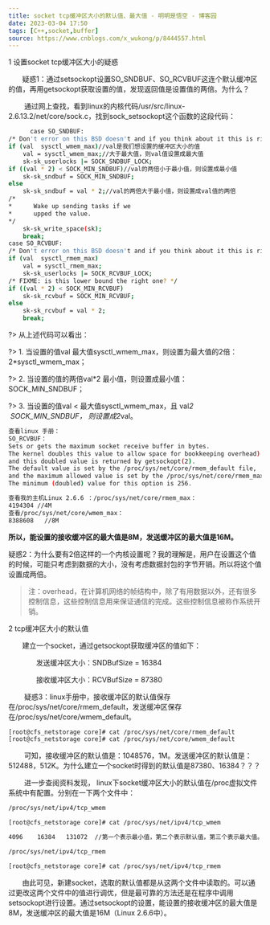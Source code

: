 ```yaml
---
title: socket tcp缓冲区大小的默认值、最大值 - 明明是悟空 - 博客园  
date: 2023-03-04 17:50  
tags: [C++,socket,buffer]  
source: https://www.cnblogs.com/x_wukong/p/8444557.html  
---
```


1 设置socket tcp缓冲区大小的疑惑

       疑惑1：通过setsockopt设置SO_SNDBUF、SO_RCVBUF这连个默认缓冲区的值，再用getsockopt获取设置的值，发现返回值是设置值的两倍。为什么？

        通过网上查找，看到linux的内核代码/usr/src/linux-2.6.13.2/net/core/sock.c，找到sock_setsockopt这个函数的这段代码：
```bash
      case SO_SNDBUF:
/* Don't error on this BSD doesn't and if you think about it this is right. Otherwise apps have to play 'guess the biggest size' games. RCVBUF/SNDBUF are treated in BSD as hints */
if (val  sysctl_wmem_max)//val是我们想设置的缓冲区大小的值
    val = sysctl_wmem_max;//大于最大值，则val值设置成最大值
    sk-sk_userlocks |= SOCK_SNDBUF_LOCK;
if ((val * 2) < SOCK_MIN_SNDBUF)//val的两倍小于最小值，则设置成最小值
    sk-sk_sndbuf = SOCK_MIN_SNDBUF;
else
    sk-sk_sndbuf = val * 2;//val的两倍大于最小值，则设置成val值的两倍
/*
*      Wake up sending tasks if we
*      upped the value.
*/
    sk-sk_write_space(sk);
    break;
case SO_RCVBUF:
/* Don't error on this BSD doesn't and if you think about it this is right. Otherwise apps have to play 'guess the biggest size' games. RCVBUF/SNDBUF are treated in BSD as hints */
if (val  sysctl_rmem_max)
    val = sysctl_rmem_max;
    sk-sk_userlocks |= SOCK_RCVBUF_LOCK;
/* FIXME: is this lower bound the right one? */
if ((val * 2) < SOCK_MIN_RCVBUF)
    sk-sk_rcvbuf = SOCK_MIN_RCVBUF;
else
    sk-sk_rcvbuf = val * 2;
    break;
```

?> 从上述代码可以看出：

?> 1. 当设置的值val  最大值sysctl_wmem_max，则设置为最大值的2倍：2*sysctl_wmem_max； 

?> 2. 当设置的值的两倍val*2  最小值，则设置成最小值：SOCK_MIN_SNDBUF；

?> 3. 当设置的值val < 最大值sysctl_wmem_max，且 val*2  SOCK_MIN_SNDBUF， 则设置成2*val。

```bash
查看linux 手册：
SO_RCVBUF：              
Sets or gets the maximum socket receive buffer in bytes.  
The kernel doubles this value to allow space for bookkeeping overhead) when is set using setsockopt(2), 
and this doubled value is returned by getsockopt(2).
The default value is set by the /proc/sys/net/core/rmem_default file, 
and the maximum allowed value is set by the /proc/sys/net/core/rmem_max file.  
The minimum (doubled) value for this option is 256.
```
```txt
查看我的主机Linux 2.6.6 ：/proc/sys/net/core/rmem_max：
4194304 //4M
查看/proc/sys/net/core/wmem_max：
8388608   //8M
```

**所以，能设置的接收缓冲区的最大值是8M，发送缓冲区的最大值是16M。**

疑惑2：为什么要有2倍这样的一个内核设置呢？我的理解是，用户在设置这个值的时候，可能只考虑到数据的大小，没有考虑数据封包的字节开销。所以将这个值设置成两倍。

> 注：overhead，在计算机网络的帧结构中，除了有用数据以外，还有很多控制信息，这些控制信息用来保证通信的完成。这些控制信息被称作系统开销。

2 tcp缓冲区大小的默认值

       建立一个socket，通过getsockopt获取缓冲区的值如下：

              发送缓冲区大小：SNDBufSize = 16384

              接收缓冲区大小：RCVBufSize = 87380 

        疑惑3：linux手册中，接收缓冲区的默认值保存在/proc/sys/net/core/rmem_default，发送缓冲区保存在/proc/sys/net/core/wmem_default。
```bash
[root@cfs_netstorage core]# cat /proc/sys/net/core/rmem_default
[root@cfs_netstorage core]# cat /proc/sys/net/core/wmem_default
```

        可知，接收缓冲区的默认值是：1048576，1M。发送缓冲区的默认值是：512488，512K。为什么建立一个socket时得到的默认值是87380、16384？？？

        进一步查阅资料发现， linux下socket缓冲区大小的默认值在/proc虚拟文件系统中有配置。分别在一下两个文件中：
```bash
/proc/sys/net/ipv4/tcp_wmem

[root@cfs_netstorage core]# cat /proc/sys/net/ipv4/tcp_wmem

4096    16384   131072  //第一个表示最小值，第二个表示默认值，第三个表示最大值。

/proc/sys/net/ipv4/tcp_rmem

[root@cfs_netstorage core]# cat /proc/sys/net/ipv4/tcp_rmem
```

       由此可见，新建socket，选取的默认值都是从这两个文件中读取的。可以通过更改这两个文件中的值进行调优，但是最可靠的方法还是在程序中调用setsockopt进行设置。通过setsockopt的设置，能设置的接收缓冲区的最大值是8M，发送缓冲区的最大值是16M（Linux 2.6.6中）。

